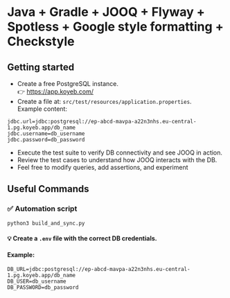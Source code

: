 # Java + Gradle + JOOQ + Flyway + Spotless + Google style formatting + Checkstyle
## Getting started
- Create a free PostgreSQL instance. \
  👉 https://app.koyeb.com/
- Create a file at: `src/test/resources/application.properties`. \
  Example content:

```properties
jdbc.url=jdbc:postgresql://ep-abcd-mavpa-a22n3nhs.eu-central-1.pg.koyeb.app/db_name
jdbc.username=db_username
jdbc.password=db_password
```

- Execute the test suite to verify DB connectivity and see JOOQ in action.
- Review the test cases to understand how JOOQ interacts with the DB.
- Feel free to modify queries, add assertions, and experiment

## Useful Commands

### ✅ Automation script
```
python3 build_and_sync.py 
```

#### 💡 Create a `.env` file with the correct DB credentials.
#### Example:
```
DB_URL=jdbc:postgresql://ep-abcd-mavpa-a22n3nhs.eu-central-1.pg.koyeb.app/db_name
DB_USER=db_username
DB_PASSWORD=db_password
```
